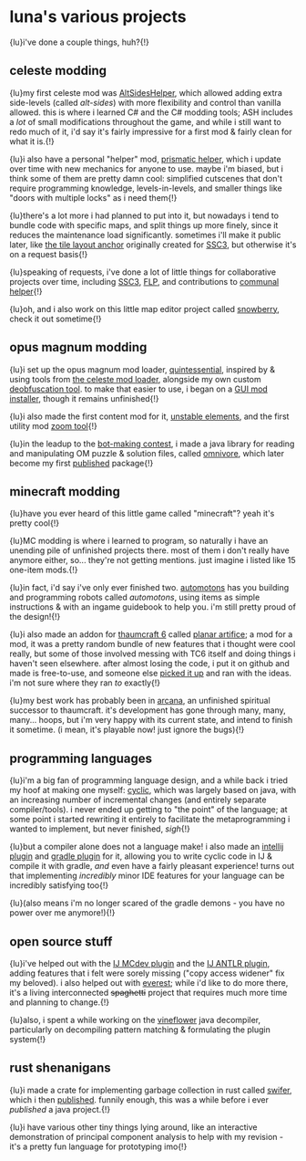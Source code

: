 # luna's various projects

{lu}i've done a couple things, huh?{!}

## celeste modding

{lu}my first celeste mod was [AltSidesHelper](https://github.com/l-Luna/AltSidesHelper), which allowed adding extra side-levels (called *alt-sides*) with more flexibility and control than vanilla allowed. this is where i learned C# and the C# modding tools; ASH includes a *lot* of small modifications throughout the game, and while i still want to redo much of it, i'd say it's fairly impressive for a first mod & fairly clean for what it is.{!}

{lu}i also have a personal "helper" mod, [prismatic helper](https://github.com/l-Luna/PrismaticHelper), which i update over time with new mechanics for anyone to use. maybe i'm biased, but i think some of them are pretty damn cool: simplified cutscenes that don't require programming knowledge, levels-in-levels, and smaller things like "doors with multiple locks" as i need them{!}

{lu}there's a lot more i had planned to put into it, but nowadays i tend to bundle code with specific maps, and split things up more finely, since it reduces the maintenance load significantly. sometimes i'll make it public later, like [the tile layout anchor](https://gamebanana.com/mods/504071) originally created for [SSC3](https://gamebanana.com/mods/532531), but otherwise it's on a request basis{!}

{lu}speaking of requests, i've done a lot of little things for collaborative projects over time, including [SSC3](https://gamebanana.com/mods/532531), [FLP](https://gamebanana.com/mods/425041), and contributions to [communal helper](https://github.com/CommunalHelper/CommunalHelper){!}

{lu}oh, and i also work on this little map editor project called [snowberry](https://github.com/l-Luna/snowberry), check it out sometime{!}

## opus magnum modding

{lu}i set up the opus magnum mod loader, [quintessential](https://github.com/QuintessentialOM/Quintessential), inspired by & using tools from [the celeste mod loader](https://github.com/EverestAPI/Everest), alongside my own custom [deobfuscation tool](https://github.com/QuintessentialOM/OpusMutatum). to make that easier to use, i began on a [GUI mod installer](https://github.com/QuintessentialOM/Alkahest), though it remains unfinished{!}

{lu}i also made the first content mod for it, [unstable elements](https://github.com/l-Luna/UnstableElements), and the first utility mod [zoom tool](https://github.com/l-Luna/ZoomTool){!}

{lu}in the leadup to the [bot-making contest](https://old.reddit.com/r/opus_magnum/comments/1chs6eu/opus_magnum_24hour_challenge/), i made a java library for reading and manipulating OM puzzle & solution files, called [omnivore](https://github.com/l-Luna/omnivore), which later become my first [published](https://central.sonatype.com/artifact/io.github.l-luna/omnivore/overview) package{!}

## minecraft modding

{lu}have you ever heard of this little game called "minecraft"? yeah it's pretty cool{!}

{lu}MC modding is where i learned to program, so naturally i have an unending pile of unfinished projects there. most of them i don't really have anymore either, so... they're not getting mentions. just imagine i listed like 15 one-item mods.{!}

{lu}in fact, i'd say i've only ever finished two. [automotons](https://github.com/l-Luna/Automotons) has you building and programming robots called *automotons*, using items as simple instructions & with an ingame guidebook to help you. i'm still pretty proud of the design!{!}

{lu}i also made an addon for [thaumcraft 6](https://www.curseforge.com/minecraft/mc-mods/thaumcraft) called [planar artifice](https://github.com/l-Luna/planar-artifice); a mod for a mod, it was a pretty random bundle of new features that i thought were cool really, but some of those involved messing with TC6 itself and doing things i haven't seen elsewhere. after almost losing the code, i put it on github and made is free-to-use, and someone else [picked it up](https://www.curseforge.com/minecraft/mc-mods/planar-artifice) and ran with the ideas. i'm not sure where they ran *to* exactly{!}

{lu}my best work has probably been in [arcana](https://github.com/l-Luna/ArcanaEx), an unfinished spiritual successor to thaumcraft. it's development has gone through many, many, many... hoops, but i'm very happy with its current state, and intend to finish it sometime. (i mean, it's playable now! just ignore the bugs){!}

## programming languages

{lu}i'm a big fan of programming language design, and a while back i tried my hoof at making one myself: [cyclic](https://github.com/l-Luna/CyclicCompiler), which was largely based on java, with an increasing number of incremental changes (and entirely separate compiler/tools). i never ended up getting to "the point" of the language; at some point i started rewriting it entirely to facilitate the metaprogramming i wanted to implement, but never finished, *sigh*{!}

{lu}but a compiler alone does not a language make! i also made an [intellij plugin](https://github.com/l-Luna/CyclicIntellijPlugin) and [gradle plugin](https://github.com/l-Luna/CyclicGradle) for it, allowing you to write cyclic code in IJ & compile it with gradle, *and* even have a fairly pleasant experience! turns out that implementing *incredibly* minor IDE features for your language can be incredibly satisfying too{!}

{lu}(also means i'm no longer scared of the gradle demons - you have no power over me anymore!){!}

## open source stuff

{lu}i've helped out with the [IJ MCdev plugin](https://github.com/minecraft-dev/MinecraftDev) and the [IJ ANTLR plugin](https://github.com/antlr/intellij-plugin-v4), adding features that i felt were sorely missing ("copy access widener" fix my beloved). i also helped out with [everest](https://github.com/EverestAPI/Everest); while i'd like to do more there, it's a living interconnected ~~spaghetti~~ project that requires much more time and planning to change.{!}

{lu}also, i spent a while working on the [vineflower](https://github.com/Vineflower/vineflower) java decompiler, particularly on decompiling pattern matching & formulating the plugin system{!}

## rust shenanigans

{lu}i made a crate for implementing garbage collection in rust called [swifer](https://github.com/l-luna/swifer), which i then [published](https://crates.io/crates/swifer). funnily enough, this was a while before i ever *published* a java project.{!}

{lu}i have various other tiny things lying around, like an interactive demonstration of principal component analysis to help with my revision - it's a pretty fun language for prototyping imo{!}